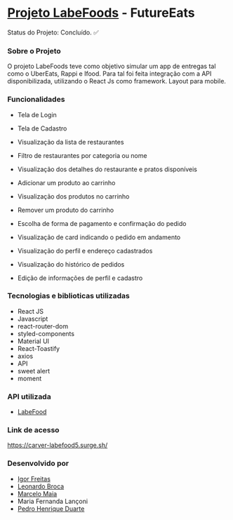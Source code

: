# [Projeto LabeFoods](https://carver-labefood5.surge.sh/) - FutureEats

Status do Projeto: Concluído. :white_check_mark:

### Sobre o Projeto

O projeto LabeFoods teve como objetivo simular um app de entregas tal como o UberEats, 
Rappi e Ifood. Para tal foi feita integração com a API disponibilizada, utilizando o React Js
como framework. Layout para mobile. 

### Funcionalidades 

- Tela de Login 

- Tela de Cadastro  

- Visualização da lista de restaurantes 

- Filtro de restaurantes por categoria ou nome

- Visualização dos detalhes do restaurante e pratos disponíveis 

- Adicionar um produto ao carrinho 

- Visualização dos produtos no carrinho 

- Remover um produto do carrinho 

- Escolha de forma de pagamento e confirmação do pedido

- Visualização de card indicando o pedido em andamento 

- Visualização do perfil e endereço cadastrados

- Visualização do histórico de pedidos

- Edição de informações de perfil e cadastro

### Tecnologias e biblioticas utilizadas 

- React JS 
- Javascript
- react-router-dom
- styled-components 
- Material UI
- React-Toastify 
- axios
- API
- sweet alert
- moment 

### API utilizada

- [LabeFood](https://documenter.getpostman.com/view/7549981/SWTEdGtT)

### Link de acesso 

https://carver-labefood5.surge.sh/

### Desenvolvido por 

- [Igor Freitas](https://github.com/0dayIg0r)
- [Leonardo Broca](https://github.com/Leozbroca)
- [Marcelo Maia](https://github.com/yMarceloMaia)
- Maria Fernanda Lançoni 
- [Pedro Henrique Duarte](https://github.com/pedrohenriqueduarte)
